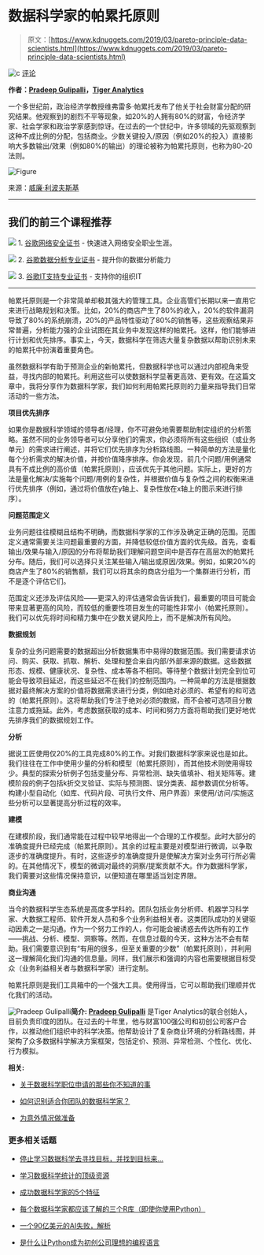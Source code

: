 # 数据科学家的帕累托原则

> 原文：[https://www.kdnuggets.com/2019/03/pareto-principle-data-scientists.html](https://www.kdnuggets.com/2019/03/pareto-principle-data-scientists.html)

![c](../Images/3d9c022da2d331bb56691a9617b91b90.png) [评论](#comments)

**作者：[Pradeep Gulipalli](https://in.linkedin.com/in/gulipalli)，[Tiger Analytics](http://www.tigeranalytics.com/)**

一个多世纪前，政治经济学教授维弗雷多·帕累托发布了他关于社会财富分配的研究结果。他观察到的剧烈不平等现象，如20%的人拥有80%的财富，令经济学家、社会学家和政治学家感到惊讶。在过去的一个世纪中，许多领域的先驱观察到这种不成比例的分配，包括商业。少数关键投入/原因（例如20%的投入）直接影响大多数输出/效果（例如80%的输出）的理论被称为帕累托原则，也称为80-20法则。

![Figure](../Images/57e3d193f060d94177792f2dbe5df028.png)

来源：[威廉·利波夫斯基](https://due.com/blog/the-pareto-principle-the-secret-of-successful-freelancers/)

* * *

## 我们的前三个课程推荐

![](../Images/0244c01ba9267c002ef39d4907e0b8fb.png) 1\. [谷歌网络安全证书](https://www.kdnuggets.com/google-cybersecurity) - 快速进入网络安全职业生涯。

![](../Images/e225c49c3c91745821c8c0368bf04711.png) 2\. [谷歌数据分析专业证书](https://www.kdnuggets.com/google-data-analytics) - 提升你的数据分析能力

![](../Images/0244c01ba9267c002ef39d4907e0b8fb.png) 3\. [谷歌IT支持专业证书](https://www.kdnuggets.com/google-itsupport) - 支持你的组织IT

* * *

帕累托原则是一个非常简单却极其强大的管理工具。企业高管们长期以来一直用它来进行战略规划和决策。比如，20%的商店产生了80%的收入，20%的软件漏洞导致了80%的系统崩溃，20%的产品特性驱动了80%的销售等，这些观察结果非常普遍，分析能力强的企业试图在其业务中发现这样的帕累托。这样，他们能够进行计划和优先排序。事实上，今天，数据科学在筛选大量复杂数据以帮助识别未来的帕累托中扮演着重要角色。

虽然数据科学有助于预测企业的新帕累托，但数据科学也可以通过内部视角来受益，寻找内部的帕累托。利用这些可以使数据科学显著更高效、更有效。在这篇文章中，我将分享作为数据科学家，我们如何利用帕累托原则的力量来指导我们日常活动的一些方法。

**项目优先排序**

如果你是数据科学领域的领导者/经理，你不可避免地需要帮助制定组织的分析策略。虽然不同的业务领导者可以分享他们的需求，你必须将所有这些组织（或业务单元）的需求进行阐述，并将它们优先排序为分析路线图。一种简单的方法是量化每个分析需求的解决价值，并按价值降序排序。你会发现，前几个问题/用例通常具有不成比例的高价值（帕累托原则），应该优先于其他问题。实际上，更好的方法是量化解决/实施每个问题/用例的复杂性，并根据价值与复杂性之间的权衡来进行优先排序（例如，通过将价值放在y轴上、复杂性放在x轴上的图示来进行排序）。

**问题范围定义**

业务问题往往模糊且结构不明确，而数据科学家的工作涉及确定正确的范围。范围定义通常需要关注问题最重要的方面，并降低较低价值方面的优先级。首先，查看输出/效果与输入/原因的分布将帮助我们理解问题空间中是否存在高层次的帕累托分布。随后，我们可以选择只关注某些输入/输出或原因/效果。例如，如果20%的商店产生了80%的销售额，我们可以将其余的商店分组为一个集群进行分析，而不是逐个评估它们。

范围定义还涉及评估风险——更深入的评估通常会告诉我们，最重要的项目可能会带来显著更高的风险，而较低的重要性项目发生的可能性非常小（帕累托原则）。我们可以优先将时间和精力集中在少数关键风险上，而不是解决所有风险。

**数据规划**

复杂的业务问题需要的数据超出分析数据集市中易得的数据范围。我们需要请求访问、购买、获取、抓取、解析、处理和整合来自内部/外部来源的数据。这些数据形态、规模、健康状况、复杂性、成本等各不相同。等待整个数据计划完全到位可能会导致项目延迟，而这些延迟不在我们的控制范围内。一种简单的方法是根据数据对最终解决方案的价值将数据需求进行分类，例如绝对必须的、希望有的和可选的（帕累托原则）。这将帮助我们专注于绝对必须的数据，而不会被可选项目分散注意力或拖延。此外，考虑数据获取的成本、时间和努力方面将帮助我们更好地优先排序我们的数据规划工作。

**分析**

据说工匠使用仅20%的工具完成80%的工作。对我们数据科学家来说也是如此。我们往往在工作中使用少量的分析和模型（帕累托原则），而其他技术则使用得较少。典型的探索分析例子包括变量分布、异常检测、缺失值填补、相关矩阵等。建模阶段的例子包括k折交叉验证、实际与预测图、误分类表、超参数调优分析等。构建小型自动化（如库、代码片段、可执行文件、用户界面）来使用/访问/实施这些分析可以显著提高分析过程的效率。

**建模**

在建模阶段，我们通常能在过程中较早地得出一个合理的工作模型。此时大部分的准确度提升已经完成（帕累托原则）。其余的过程主要是对模型进行微调，以争取逐步的准确度提升。有时，这些逐步的准确度提升是使解决方案对业务可行所必需的。在其他情况下，模型的微调对最终的洞察/提案贡献不大。作为数据科学家，我们需要对这些情况保持意识，以便知道在哪里适当划定界限。

**商业沟通**

当今的数据科学生态系统是高度多学科的。团队包括业务分析师、机器学习科学家、大数据工程师、软件开发人员和多个业务利益相关者。这类团队成功的关键驱动因素之一是沟通。作为一个努力工作的人，你可能会被诱惑去传达所有的工作——挑战、分析、模型、洞察等。然而，在信息过载的今天，这种方法不会有帮助。我们需要意识到有“有用的很多，但至关重要的少数”（帕累托原则），并利用这一理解简化我们沟通的信息量。同样，我们展示和强调的内容也需要根据目标受众（业务利益相关者与数据科学家）进行定制。

帕累托原则是我们工具箱中的一个强大工具。使用得当，它可以帮助我们理顺并优化我们的活动。

![Pradeep Gulipalli](../Images/f8b33760f83485153b266bb08a2936aa.png)**简介: [Pradeep Gulipalli](https://in.linkedin.com/in/gulipalli)** 是Tiger Analytics的联合创始人，目前负责印度的团队。在过去的十年里，他与财富100强公司和初创公司客户合作，以推动他们组织中的科学决策。他帮助设计了复杂商业环境的分析路线图，并架构了众多数据科学解决方案框架，包括定价、预测、异常检测、个性化、优化、行为模拟。

**相关:**

+   [关于数据科学职位申请的那些你不知道的事](/2019/03/data-science-job-applications.html)

+   [如何识别适合你团队的数据科学家？](/2016/06/identify-right-data-your-team.html)

+   [为意外情况做准备](/2019/02/preparing-unexpected.html)

### 更多相关话题

+   [停止学习数据科学去寻找目标，并找到目标来…](https://www.kdnuggets.com/2021/12/stop-learning-data-science-find-purpose.html)

+   [学习数据科学统计的顶级资源](https://www.kdnuggets.com/2021/12/springboard-top-resources-learn-data-science-statistics.html)

+   [成功数据科学家的5个特征](https://www.kdnuggets.com/2021/12/5-characteristics-successful-data-scientist.html)

+   [每个数据科学家都应该了解的三个R库（即使你使用Python）](https://www.kdnuggets.com/2021/12/three-r-libraries-every-data-scientist-know-even-python.html)

+   [一个90亿美元的AI失败，解析](https://www.kdnuggets.com/2021/12/9b-ai-failure-examined.html)

+   [是什么让Python成为初创公司理想的编程语言](https://www.kdnuggets.com/2021/12/makes-python-ideal-programming-language-startups.html)
